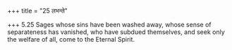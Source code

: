 +++
title = "25 लभन्ते"

+++
5.25 Sages whose sins have been washed away, whose sense of separateness
has vanished, who have subdued themselves, and seek only the welfare of
all, come to the Eternal Spirit.
